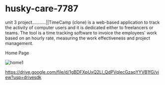 # husky-care-7787
unit 3 project...........||TimeCamp (clone) is a web-based application  to track the activity of computer users and it is dedicated either to freelancers or teams. The tool is a time tracking software to invoice the employees' work based on an hourly rate, measuring the work effectiveness and project management.

Home Page

![home1](https://user-images.githubusercontent.com/101583807/187609641-304fcfa5-120b-4cbb-994c-0a9be0b19696.png)

https://drive.google.com/file/d/1gBDFXpUxQ2Ll_QdPVqlecGzaqYYVB1fG/view?usp=drivesdk
